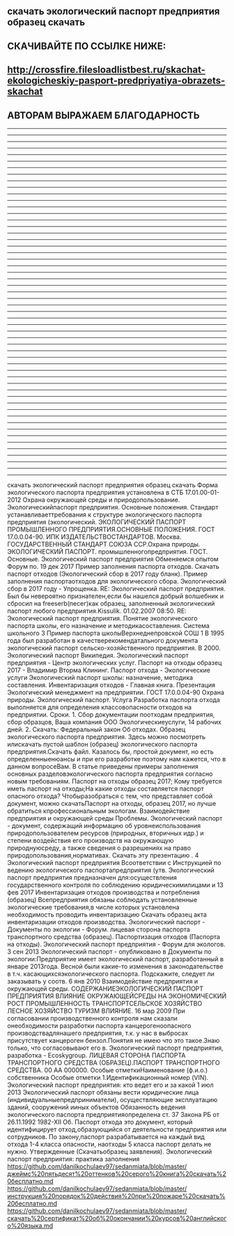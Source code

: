 скачать экологический паспорт предприятия образец скачать
--------------------------------------------------
СКАЧИВАЙТЕ ПО ССЫЛКЕ НИЖЕ:
--------------------------------------------------
http://crossfire.filesloadlistbest.ru/skachat-ekologicheskiy-pasport-predpriyatiya-obrazets-skachat
--------------------------------------------------
АВТОРАМ ВЫРАЖАЕМ БЛАГОДАРНОСТЬ
--------------------------------------------------
--------------------------------------------------
--------------------------------------------------
--------------------------------------------------
--------------------------------------------------
--------------------------------------------------
--------------------------------------------------
--------------------------------------------------
--------------------------------------------------
--------------------------------------------------
--------------------------------------------------
--------------------------------------------------
--------------------------------------------------
--------------------------------------------------
--------------------------------------------------
--------------------------------------------------
--------------------------------------------------
--------------------------------------------------
--------------------------------------------------
--------------------------------------------------
--------------------------------------------------
--------------------------------------------------
--------------------------------------------------
--------------------------------------------------
--------------------------------------------------
--------------------------------------------------
--------------------------------------------------
--------------------------------------------------
--------------------------------------------------
--------------------------------------------------
--------------------------------------------------
--------------------------------------------------
--------------------------------------------------
--------------------------------------------------
--------------------------------------------------
--------------------------------------------------
--------------------------------------------------
--------------------------------------------------
--------------------------------------------------
--------------------------------------------------
--------------------------------------------------
--------------------------------------------------
--------------------------------------------------
--------------------------------------------------
--------------------------------------------------
--------------------------------------------------
--------------------------------------------------
--------------------------------------------------
--------------------------------------------------
--------------------------------------------------
--------------------------------------------------
--------------------------------------------------
--------------------------------------------------
--------------------------------------------------
--------------------------------------------------
скачать экологический паспорт предприятия образец скачать Форма экологического паспорта предприятия установлена в СТБ 17.01.00-01-2012 Охрана окружающей среды и природопользование. Экологическийпаспорт предприятия. Основные положения. Стандарт устанавливаеттребования к структуре экологического паспорта предприятия (экологический. ЭКОЛОГИЧЕСКИЙ ПАСПОРТ ПРОМЫШЛЕННОГО ПРЕДПРИЯТИЯ.ОСНОВНЫЕ ПОЛОЖЕНИЯ. ГОСТ 17.0.0.04-90. ИПК ИЗДАТЕЛЬСТВОСТАНДАРТОВ. Москва. ГОСУДАРСТВЕННЫЙ СТАНДАРТ СОЮЗА ССР.Охрана природы. ЭКОЛОГИЧЕСКИЙ ПАСПОРТ. промышленногопредприятия. ГОСТ. Основные. Экологический паспорт предприятия  Обменяемся опытом  Форум по. 19 дек 2017  Пример заполнения паспорта отходов. Скачать паспорт отходов (Экологический сбор в 2017 году бланк). Пример заполнения паспортаотходов для экологического сбора. Экологический сбор в 2017 году - Упрощенка. RE: Экологический паспорт предприятия. Был бы невероятно признателен,если бы нашелся добрый волшебник и сбросил на freeserb(песег)как образец, заполненный экологический паспорт любого предприятия.Kissulik. 01.02.2007 08:50. RE: Экологический паспорт предприятия. Понятие экологического паспорта школы, его назначение и методикасоставления. Система школьного  3 Пример паспорта школыВерхнеднепровской СОШ 1  В 1995 года был разработан в качестверекомендатального документа экологический паспорт сельско-хозяйственного предприятия. В 2000. Экологический паспорт  Википедия. Экологический паспорт предприятия - Центр экологических услуг. Паспорт на отходы образец 2017 - Владимир Вторма Клининг. Паспорт отхода - Экологические услуги
Экологический паспорт школы: назначение, методика составления. Инвентаризация отходов - Главная книга. Презентация Экологический менеджмент на предприятии. ГОСТ 17.0.0.04-90 Охрана природы. Экологический паспорт. Услуга Разработка паспорта отхода выполняется для определения классовопасности отходов на предприятии.  Сроки. 1. Сбор документации поотходам предприятия, сбор образцов, Ваша компания ООО Экологическиеуслуги, 14 рабочих дней. 2.  Скачать: Федеральный закон Об отходах. Образец экологического паспорта предприятия. Здесь можно посмотреть илискачать пустой шаблон (образец) экологического паспорта предприятия.Скачать файл. Казалось бы, простой документ, но есть определенныенюансы и при его разработке  поэтому нам кажется, что в данном вопросеВам. В статье приведены примеры заполнения основных разделовэкологического паспорта предприятия согласно новым требованиям. Паспорт на отходы образец 2017; Кому требуется иметь паспорт на отходы;На какие отходы составляется паспорт опасного отхода?  Чтобыразобраться с тем, что представляет собой документ, можно скачатьПаспорт на отходы, образец 2017, но лучше обратиться кпрофессиональным экологам. Взаимодействие предприятия и окружающей среды  Проблемы. Экологический паспорт - документ, содержащий информацию об уровнеиспользования природопользователем ресурсов (природных, вторичных идр.) и степени воздействия его производств на окружающую природнуюсреду, а также сведения о разрешениях на право природопользования,нормативах. Скачать эту презентацию . 4 Экологический паспорт предприятия Всоответствии с Инструкцией по ведению экологического паспортапредприятия (утв.  Экологический паспорт предприятия предназначен для:осуществления государственного контроля по соблюдению юридическимилицами и
13 фев 2017  Инвентаризация отходов производства и потребления (образец)  Всепредприятия обязаны соблюдать установленные экологические требования,в числе которых установлена необходимость проводить инвентаризацию Скачать образец акта инвентаризации отходов производства. Экологический паспорт - Документы по экологии - Форум. лицевая сторона паспорта транспортного средства (образец). Паспортизация отходов (Паспорта на отходы). Экологический паспорт предприятия - Форум для экологов. 3 сен 2013  Экологический паспорт - опубликовано в Документы по экологии:Предприятие имеет экологический паспорт, разработанный в январе 2013года. Весной были какие-то изменения в законодательстве в т.ч. касающихсяэкологического паспорта. Подскажите, следует ли заказывать у соотв. 6 янв 2010  Взаимодействие предприятия и окружающей среды. СОДЕРЖАНИЕЭКОЛОГИЧЕСКИЙ ПАСПОРТ ПРЕДПРИЯТИЯ ВЛИЯНИЕ ОКРУЖАЮЩЕЙСРЕДЫ НА ЭКОНОМИЧЕСКИЙ РОСТ ПРОМЫШЛЕННОСТЬ ТРАНСПОРТСЕЛЬСКОЕ ХОЗЯЙСТВО ЛЕСНОЕ ХОЗЯЙСТВО ТУРИЗМ ВЛИЯНИЕ. 16 мар 2009  При согласовании производственного контроля нам сказали онеобходимости разработки паспорта канцерогеноопасного производствадлянашего предприятия, т.к. у нас в выбросах присутствует канцероген бензол.Понятия не имею что это такое.Знаю только, что согласовывают его в. Экологический паспорт предприятия, разработка - Ecoskygroup. ЛИЦЕВАЯ СТОРОНА ПАСПОРТА ТРАНСПОРТНОГО СРЕДСТВА (ОБРАЗЕЦ).ПАСПОРТ ТРАНСПОРТНОГО СРЕДСТВА. 00 АА 000000. Особые отметкиНаименование (ф.и.о.) собственника  Особые отметки 1.Идентификационный номер (VIN). Экологический паспорт предприятия: кто ведет его и за какой
1 июл 2013  Экологический паспорт обязаны вести юридические лица (индивидуальныепредприниматели), осуществляющие эксплуатацию зданий, сооружений ииных объектов Обязанность ведения экологического паспорта предприятияопределена ст. 37 Закона РБ от 26.11.1992  1982-ХII Об. Паспорт отхода  это документ, который идентифицирует отход,образующийся от деятельности предприятия или сотрудников. По закону,паспорт разрабатывается на каждый вид отхода 1-4 класса опасности, наотходы 5 класса паспорт делать не нужно. Утвержденные  (Скачатьобразец заявления). Экологический паспорт предприятия: практика заполнения
https://github.com/danilkochulaev97/sedanmiata/blob/master/джеймс%20пятьдесят%20оттенков%20серого%20книга%20скачать%20бесплатно.md
https://github.com/danilkochulaev97/sedanmiata/blob/master/инструкция%20порядок%20действия%20при%20пожаре%20скачать%20бесплатно.md
https://github.com/danilkochulaev97/sedanmiata/blob/master/скачать%20сертификат%20об%20окончании%20курсов%20английского%20языка.md